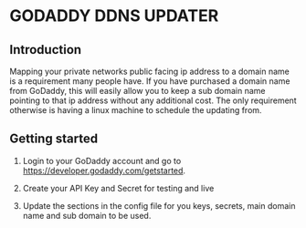 # GODADDY DDNS UPDATER

## Introduction

Mapping your private networks public facing ip address to a domain name is a requirement many people have. If you have purchased a domain name from GoDaddy, this will easily allow you to keep a sub domain name pointing to that ip address without any additional cost. The only requirement otherwise is having a linux machine to schedule the updating from.

## Getting started

1. Login to your GoDaddy account and go to https://developer.godaddy.com/getstarted.

2. Create your API Key and Secret for testing and live

3. Update the sections in the config file for you keys, secrets, main domain name and sub domain to be used.


